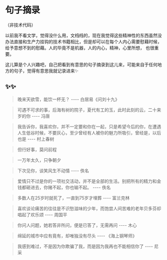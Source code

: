 # 句子摘录

（非技术代码）

以前我不看文学，觉得没什么用，文绉绉的，现在我觉得这些精神性的东西虽然没办法直接和生产力挂钩的技术书籍相比，但是却可以在每个人内心需要慰藉时候，给予意想不到的慰藉。人的毕竟不是机器，人的内心，精神，心里所想， 也很重要。

这儿算是个人兴趣吧，自己把看到有意思的句子摘录到这儿来，可能来自于任何地方的句子，觉得有意思我就记录进来✨



## ✨✨



> 晚来天欲雪，能饮一杯无？    ----    白居易《问刘十九》



> 可遇不可求的事，后海有树的院子，夏代有工的玉，此时此刻的云，二十来岁的你    ----    冯唐



> 我告诉你，我喜欢你，并不一定要和你在一起，只是希望今后的你，在遭遇人生低谷时候，不要灰心，至少曾经有人被你的魅力所吸引，曾经是，以后也是    ----    村上春树



> 但行好事，莫问前程



> 一万年太久，只争朝夕



> 下次见你，谈笑风生不动情    ----   佚名



> 爱情只不过是你的一项社交活动，并不是全部的生活。别把所有的精力和金钱都砸进去，你赌不起，你也输不起。    ----   佚名



> 多数人在25岁时就死了，一直到75岁才埋葬   ----   富兰克林



> 喜欢谈论痛苦的往往是不识愁滋味的少年，而饱尝人间苦难的老年贝多芬却唱起了欢乐颂   ----   周国平



> 你问人问题，她若答非所问，便是已答了，无需再问    ----   木心



> 绵延的城市中应有竟有，却唯独没有尽头   ----   《海上钢琴师》



> 我感到难过，不是因为你欺骗了我，而是因为我再也不能相信你了    ----   尼采